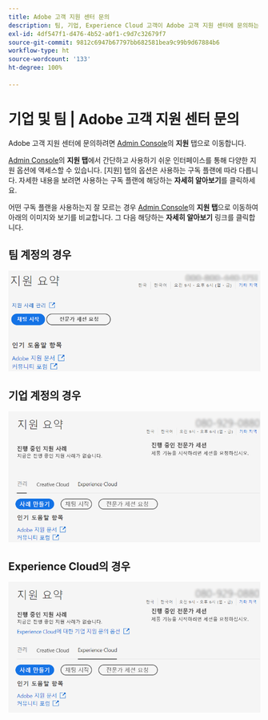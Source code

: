 ```yaml
---
title: Adobe 고객 지원 센터 문의
description: 팀, 기업, Experience Cloud 고객이 Adobe 고객 지원 센터에 문의하는 방법에 대한 정보입니다.
exl-id: 4df547f1-d476-4b52-a0f1-c9d7c32679f7
source-git-commit: 9812c6947b67797bb682581bea9c99b9d67884b6
workflow-type: ht
source-wordcount: '133'
ht-degree: 100%

---
```


# 기업 및 팀 | Adobe 고객 지원 센터 문의

Adobe 고객 지원 센터에 문의하려면 [Admin Console](https://adminconsole.adobe.com/)의 **지원** 탭으로 이동합니다.

[Admin Console](https://adminconsole.adobe.com/)의 **지원 탭**&#x200B;에서 간단하고 사용하기 쉬운 인터페이스를 통해 다양한 지원 옵션에 액세스할 수 있습니다. [지원] 탭의 옵션은 사용하는 구독 플랜에 따라 다릅니다. 자세한 내용을 보려면 사용하는 구독 플랜에 해당하는 **자세히 알아보기**&#x200B;를 클릭하세요.

어떤 구독 플랜을 사용하는지 잘 모르는 경우 [Admin Console](https://adminconsole.adobe.com/)의 **지원 탭**&#x200B;으로 이동하여 아래의 이미지와 보기를 비교합니다. 그 다음 해당하는 **자세히 알아보기** 링크를 클릭합니다.

## 팀 계정의 경우

![팀 이미지](assets/team.png)

<!--
[Learn more](https://helpx.adobe.com/enterprise/using/support-for-teams.html)
-->

## 기업 계정의 경우

![팀 이미지](assets/enterprise.png)

<!--
[Learn more](https://helpx.adobe.com/enterprise/using/support-for-enterprise.html)
-->

## Experience Cloud의 경우

![팀 이미지](assets/ec.png)

<!--
[Learn more](https://www.adobe.com/go/ac_ec_not_supported_en)
-->

